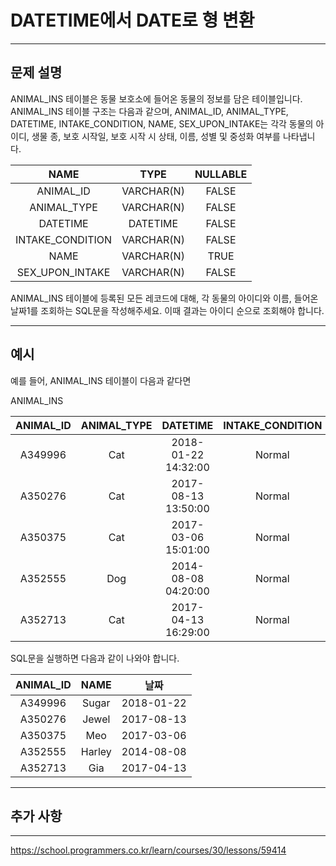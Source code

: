 # DATETIME에서 DATE로 형 변환

---

## 문제 설명

ANIMAL_INS 테이블은 동물 보호소에 들어온 동물의 정보를 담은 테이블입니다. ANIMAL_INS 테이블 구조는 다음과 같으며, ANIMAL_ID, ANIMAL_TYPE, DATETIME, INTAKE_CONDITION, NAME, SEX_UPON_INTAKE는 각각 동물의 아이디, 생물 종, 보호 시작일, 보호 시작 시 상태, 이름, 성별 및 중성화 여부를 나타냅니다.

|      NAME       |    TYPE     | NULLABLE |
|:---------------:|:-----------:|:--------:|
|   ANIMAL_ID     | VARCHAR(N)  |  FALSE   |
|  ANIMAL_TYPE    | VARCHAR(N)  |  FALSE   |
|    DATETIME     |  DATETIME   |  FALSE   |
| INTAKE_CONDITION| VARCHAR(N)  |  FALSE   |
|      NAME       | VARCHAR(N)  |   TRUE   |
| SEX_UPON_INTAKE | VARCHAR(N)  |  FALSE   |

ANIMAL_INS 테이블에 등록된 모든 레코드에 대해, 각 동물의 아이디와 이름, 들어온 날짜1를 조회하는 SQL문을 작성해주세요. 이때 결과는 아이디 순으로 조회해야 합니다.

---

## 예시

예를 들어, ANIMAL_INS 테이블이 다음과 같다면

ANIMAL_INS

| ANIMAL_ID | ANIMAL_TYPE |       DATETIME       | INTAKE_CONDITION |   NAME   |  SEX_UPON_INTAKE  |
|:---------:|:-----------:|:--------------------:|:----------------:|:--------:|:-----------------:|
| A349996   |     Cat     | 2018-01-22 14:32:00  |      Normal      |  Sugar   |  Neutered Male    |
| A350276   |     Cat     | 2017-08-13 13:50:00  |      Normal      |  Jewel   |  Spayed Female    |
| A350375   |     Cat     | 2017-03-06 15:01:00  |      Normal      |   Meo    |  Neutered Male    |
| A352555   |     Dog     | 2014-08-08 04:20:00  |      Normal      |  Harley  |  Spayed Female    |
| A352713   |     Cat     | 2017-04-13 16:29:00  |      Normal      |   Gia    |  Spayed Female    |

SQL문을 실행하면 다음과 같이 나와야 합니다.

| ANIMAL_ID |   NAME   |     날짜      |
|:---------:|:--------:|:-------------:|
| A349996   |  Sugar   |  2018-01-22  |
| A350276   |  Jewel   |  2017-08-13  |
| A350375   |   Meo    |  2017-03-06  |
| A352555   |  Harley  |  2014-08-08  |
| A352713   |   Gia    |  2017-04-13  |



---

## 추가 사항



---

https://school.programmers.co.kr/learn/courses/30/lessons/59414
